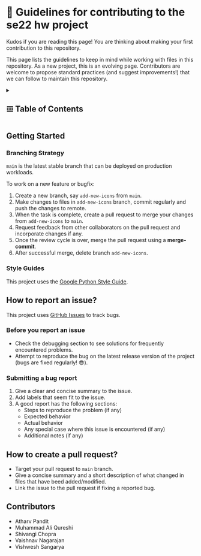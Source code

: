 # 📒 Guidelines for contributing to the se22 hw project

Kudos if you are reading this page! You are thinking about making your first contribution to this repository. 

This page lists the guidelines to keep in mind while working with files in this repository. As a new project, this is an evolving page. Contributors are welcome to propose standard practices (and suggest improvements!) that we can follow to maintain this repository.

<details>
  <summary><h2>𝌞 Table of Contents</h2></summary>
  <p>
  
  - [Getting Started](#getting-started)
    - [Branching Strategy](#branching-strategy)
    - [Style Guides](#style-guides)
  - [How to report an issue?](#how-to-report-an-issue)
  - [How to create a pull request?](#how-to-create-a-pull-request)
  - [Contributors](#contributors)

  </p>
</details>

## Getting Started
### Branching Strategy
`main` is the latest stable branch that can be deployed on production workloads.

To work on a new feature or bugfix:
1. Create a new branch, say `add-new-icons` from `main`.
2. Make changes to files in `add-new-icons` branch, commit regularly and push the changes to remote.
3. When the task is complete, create a pull request to merge your changes from `add-new-icons` to `main`. 
4. Request feedback from other collaborators on the pull request and incorporate changes if any.
5. Once the review cycle is over, merge the pull request using a **merge-commit**.
6. After successful merge, delete branch `add-new-icons`.

### Style Guides
This project uses the [Google Python Style Guide](https://google.github.io/styleguide/pyguide.html).

## How to report an issue?
This project uses [GitHub Issues](https://github.com/VSangarya/SE22-group23-HW1/issues) to track bugs. 

### Before you report an issue
- Check the debugging section to see solutions for frequently encountered problems.
- Attempt to reproduce the bug on the latest release version of the project (bugs are fixed regularly! 😎).

### Submitting a bug report
1. Give a clear and concise summary to the issue.
2. Add labels that seem fit to the issue.
3. A good report has the following sections:
    - Steps to reproduce the problem (if any)
    - Expected behavior
    - Actual behavior
    - Any special case where this issue is encountered (if any)
    - Additional notes (if any)

## How to create a pull request?
- Target your pull request to `main` branch.
- Give a concise summary and a short description of what changed in files that have beed added/modified.
- Link the issue to the pull request if fixing a reported bug.

## Contributors
- Atharv Pandit
- Muhammad Ali Qureshi
- Shivangi Chopra
- Vaishnav Nagarajan
- Vishwesh Sangarya